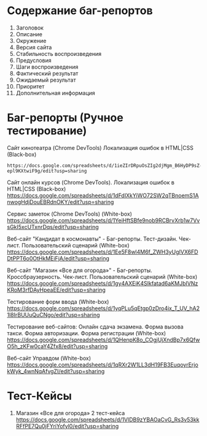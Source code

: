 # Содержание баг-репортов
  1. Заголовок
  2. Описание
  3. Окружение
  4. Версия сайта
  5. Стабильность воспроизведения
  6. Предусловия
  7. Шаги воспроизведения
  8. Фактический результат
  9. Ожидаемый результат
  10. Приоритет
  11. Дополнительная информация
  
# Баг-репорты (Ручное тестирование)

Сайт кинотеатра (Chrome DevTools) Локализация ошибок в HTML|CSS (Black-box)

    https://docs.google.com/spreadsheets/d/1ieZIrDRpuOsZIg2djMgm_B6HyDP9sZ-epl9KXtwiF9g/edit?usp=sharing

Сайт онлайн курсов (Chrome DevTools). Локализация ошибок в HTML|CSS (Black-box)
    https://docs.google.com/spreadsheets/d/1dFdIXkYiWO72SW2qTBnoemS1AnwogHdjDouEBRdnOKY/edit?usp=sharing

Сервис заметок (Chrome DevTools) (White-box)
    https://docs.google.com/spreadsheets/d/1YeiHftSBfe9nob9RCBrvXrb1w7VvsGkI5xcUTxnrDqs/edit?usp=sharing

Веб-сайт "Кандидат в космонавты" - Баг-репорты. Тест-дизайн. Чек-лист. Пользовательский сценарий (White-box)
    https://docs.google.com/spreadsheets/d/1Ee5F8wl4M6f_ZWH3yUgIVX6FDDtPPT6o0OtHkMEiFjA/edit?usp=sharing

Веб-сайт "Магазин «Все для огорода»" - Баг-репорты. Кроссбраузерность. Чек-лист. Пользовательский сценарий (White-box)
    https://docs.google.com/spreadsheets/d/1gy4AXEiK4SIkfatad6aKMJbIVNzKRoM3rfDAyHpeaEE/edit?usp=sharing

Тестирование форм ввода (White-box)
    https://docs.google.com/spreadsheets/d/1yqPLu5qEtgp0zDro4ix_T_UV_hA21l8IrBUUuQuCNgo/edit?usp=sharing

Тестирование веб-сайтов: Онлайн сдача экзамена. Форма вызова такси. Форма авторизации. Форма регистрации (White-box)
    https://docs.google.com/spreadsheets/d/1QHenpK8o_COgjUjXndBp7x6QfwO5h_zKFw0caY4Zfx8/edit?usp=sharing

Веб-сайт Управдом (White-box)
    https://docs.google.com/spreadsheets/d/1qRXr2W1LL3dH19FB3EuqoyrErjokWyk_4wnNqAfvgZI/edit?usp=sharing




# Тест-Кейсы
1. Магазин «Все для огорода» 2 тест-кейса
https://docs.google.com/spreadsheets/d/1VlDB9zYBAOaCvG_Rs3v53kkRFfPE7Qu0jFYriYofyl0/edit?usp=sharing
